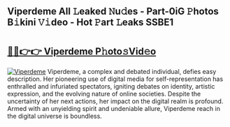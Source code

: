 ## Viperdeme All 𝙻eaked 𝙽u𝚍es - Part-0iG 𝙿hotos B𝚒kini 𝚅𝚒deo - Hot 𝙿art 𝙻eaks SSBE1

# <h2><a href="http://ld0pfz4.urlbe.top/?page=Viperdeme">🔗🔗👉👉 Viperdeme P𝚑oto𝚜Vid𝚎o</a></h2>

[![Viperdeme](https://i.imgur.com/eBuTRDB.gif)](http://ld0pfz4.urlbe.top/?page=Viperdeme)
Viperdeme, a complex and debated individual, defies easy description. Her pioneering use of digital media for self-representation has enthralled and infuriated spectators, igniting debates on identity, artistic expression, and the evolving nature of online societies. Despite the uncertainty of her next actions, her impact on the digital realm is profound. Armed with an unyielding spirit and undeniable allure, Viperdeme reach in the digital universe is boundless.
